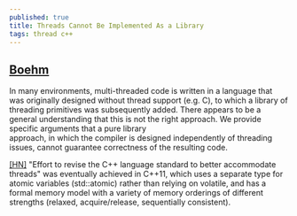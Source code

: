 ```yaml
---
published: true
title: Threads Cannot Be Implemented As a Library
tags: thread c++
---
```

## [Boehm](https://cs.nyu.edu/~mwalfish/classes/14fa/ref/boehm05threads.pdf)
In many environments, multi-threaded code is written in a language
that  was  originally  designed  without  thread  support  (e.g.  C),  to
which  a  library  of  threading  primitives  was  subsequently  added.
There appears to be a general understanding that this is not the right
approach.  We  provide  specific  arguments  that  a  pure  library  
approach, in which the compiler is designed independently of threading
issues, cannot guarantee correctness of the resulting code.

[\[HN\]](https://news.ycombinator.com/item?id=18483717) "Effort to revise the C++ language standard to better accommodate threads" was eventually achieved in C++11, which uses a separate type for atomic variables (std::atomic) rather than relying on volatile, and has a formal memory model with a variety of memory orderings of different strengths (relaxed, acquire/release, sequentially consistent).


